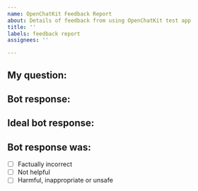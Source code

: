 ```yaml
---
name: OpenChatKit Feedback Report
about: Details of feedback from using OpenChatKit test app
title: ''
labels: feedback report
assignees: ''

---
```


## My question: 


## Bot response: 


## Ideal bot response: 


## Bot response was: 
- [ ] Factually incorrect
- [ ] Not helpful
- [ ] Harmful, inappropriate or unsafe
